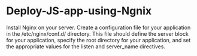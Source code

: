 # Deploy-JS-app-using-Ngnix
Install Nginx on your server. Create a configuration file for your application in the /etc/nginx/conf.d/ directory. This file should define the server block for your application, specify the root directory for your application, and set the appropriate values for the listen and server_name directives.
